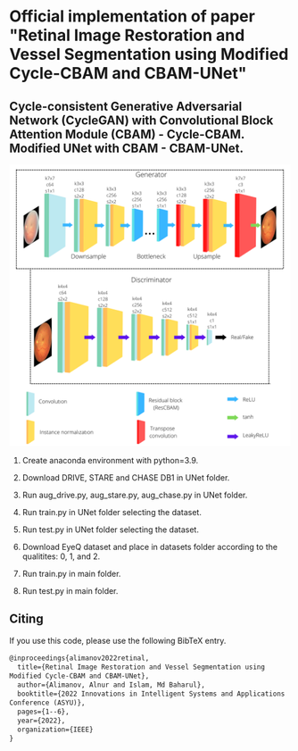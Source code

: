 # Official implementation of paper "Retinal Image Restoration and Vessel Segmentation using Modified Cycle-CBAM and CBAM-UNet"
## Cycle-consistent Generative Adversarial Network (CycleGAN) with Convolutional Block Attention Module (CBAM) - Cycle-CBAM. Modified UNet with CBAM - CBAM-UNet.

![Screenshot](Architecture.png)

1. Create anaconda environment with python=3.9.

2. Download DRIVE, STARE and CHASE DB1 in UNet folder.

3. Run aug_drive.py, aug_stare.py, aug_chase.py in UNet folder.

4. Run train.py in UNet folder selecting the dataset.

5. Run test.py in UNet folder selecting the dataset.

6. Download EyeQ dataset and place in datasets folder according to the qualitites: 0, 1, and 2.

7. Run train.py in main folder.

8. Run test.py in main folder.

## <a name="Citing"></a>Citing 

If you use this code, please use the following BibTeX entry.

```
@inproceedings{alimanov2022retinal,
  title={Retinal Image Restoration and Vessel Segmentation using Modified Cycle-CBAM and CBAM-UNet},
  author={Alimanov, Alnur and Islam, Md Baharul},
  booktitle={2022 Innovations in Intelligent Systems and Applications Conference (ASYU)},
  pages={1--6},
  year={2022},
  organization={IEEE}
}

```

